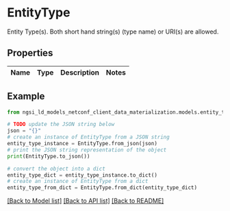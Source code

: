 # EntityType

Entity Type(s). Both short hand string(s) (type name) or URI(s) are allowed. 

## Properties

Name | Type | Description | Notes
------------ | ------------- | ------------- | -------------

## Example

```python
from ngsi_ld_models_netconf_client_data_materialization.models.entity_type import EntityType

# TODO update the JSON string below
json = "{}"
# create an instance of EntityType from a JSON string
entity_type_instance = EntityType.from_json(json)
# print the JSON string representation of the object
print(EntityType.to_json())

# convert the object into a dict
entity_type_dict = entity_type_instance.to_dict()
# create an instance of EntityType from a dict
entity_type_from_dict = EntityType.from_dict(entity_type_dict)
```
[[Back to Model list]](../README.md#documentation-for-models) [[Back to API list]](../README.md#documentation-for-api-endpoints) [[Back to README]](../README.md)



